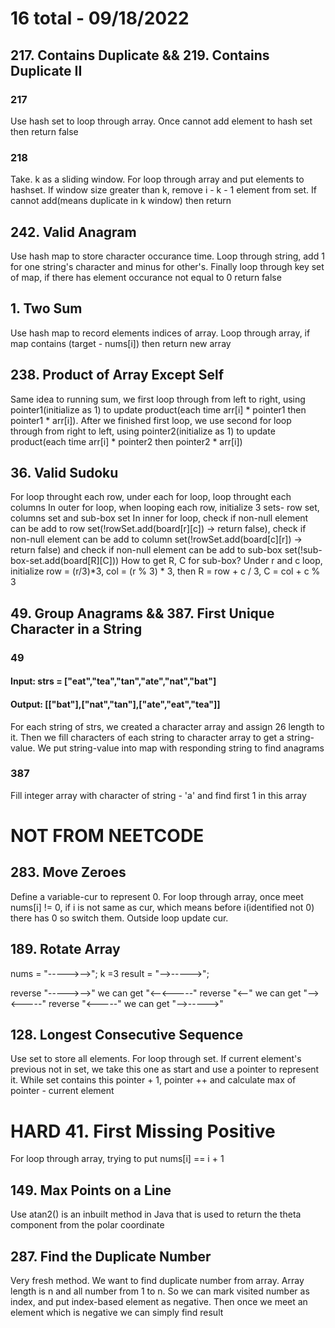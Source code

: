 # 16 total - 09/18/2022

## 217. Contains Duplicate && 219. Contains Duplicate II
### 217
Use hash set to loop through array. Once cannot add element to hash set then return false
### 218
Take. k as a sliding window. For loop through array and put elements to hashset. If window size greater than k, remove i - k - 1 element from set. If cannot add(means duplicate in k window) then return

## 242. Valid Anagram
Use hash map to store character occurance time. 
Loop through string, add 1 for one string's character and minus for other's.
Finally loop through key set of map, if there has element occurance not equal to 0 return false

## 1. Two Sum
Use hash map to record elements indices of array. Loop through array, if map contains (target - nums[i]) then return new array

## 238. Product of Array Except Self
Same idea to running sum, we first loop through from left to right, using pointer1(initialize as 1) to update product(each time arr[i] * pointer1 then pointer1 * arr[i]).
After we finished first loop, we use second for loop through from right to left, using pointer2(initialize as 1) to update product(each time arr[i] * pointer2 then pointer2 * arr[i])

## 36. Valid Sudoku
For loop throught each row, under each for loop, loop throught each columns
In outer for loop, when looping each row, initialize 3 sets- row set, columns set and sub-box set
In inner for loop, check if non-null element can be add to row set(!rowSet.add(board[r][c]) -> return false), check if non-null element can be add to column set(!rowSet.add(board[c][r]) -> return false) and check if non-null element can be add to sub-box set(!sub-box-set.add(board[R][C]))
How to get R, C for sub-box? Under r and c loop, initialize row = (r/3)*3, col = (r % 3) * 3, then R = row + c / 3, C = col + c % 3

## 49. Group Anagrams && 387. First Unique Character in a String
### 49
#### Input: strs = ["eat","tea","tan","ate","nat","bat"]
#### Output: [["bat"],["nat","tan"],["ate","eat","tea"]]
For each string of strs, we created a character array and assign 26 length to it. Then we fill characters of each string to character array to get a string-value. We put string-value into map with responding string to find anagrams
### 387
Fill integer array with character of string - 'a' and find first 1 in this array

# NOT FROM NEETCODE
## 283. Move Zeroes
Define a variable-cur to represent 0. For loop through array, once meet nums[i] != 0, if i is not same as cur, which means before i(identified not 0) there has 0 so switch them. Outside loop update cur.

## 189. Rotate Array
nums = "----->-->"; k =3
result = "-->----->";

reverse "----->-->" we can get "<--<-----"
reverse "<--" we can get "--><-----"
reverse "<-----" we can get "-->----->"

## 128. Longest Consecutive Sequence
Use set to store all elements.
For loop through set. If current element's previous not in set, we take this one as start and use a pointer to represent it. While set contains this pointer + 1, pointer ++ and calculate max of pointer - current element

# HARD 41. First Missing Positive
For loop through array, trying to put nums[i] == i + 1

## 149. Max Points on a Line
Use atan2() is an inbuilt method in Java that is used to return the theta component from the polar coordinate

## 287. Find the Duplicate Number
Very fresh method. We want to find duplicate number from array. Array length is n and all number from 1 to n. So we can mark visited number as index, and put index-based element as negative. Then once we meet an element which is negative we can simply find result
